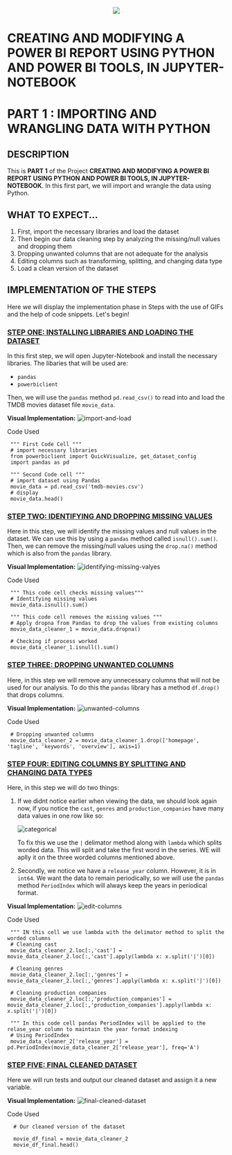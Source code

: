 <p align="center">
  <img src="https://github.com/deepakm925/Power-BI/blob/main/When-Python-meets-Power-BI/resources/banner-3.png"/>

  # CREATING AND MODIFYING A POWER BI REPORT USING PYTHON AND POWER BI TOOLS, IN JUPYTER-NOTEBOOK
  # PART 1 :  IMPORTING AND WRANGLING DATA WITH PYTHON 

## DESCRIPTION
This is **PART 1** of the Project **CREATING AND MODIFYING A POWER BI REPORT USING PYTHON AND POWER BI TOOLS, IN JUPYTER-NOTEBOOK**. In this first part, we will import and wrangle the data using Python. 


## WHAT TO EXPECT...
1. First, import the necessary libraries and load the dataset
2. Then begin our data cleaning step by analyzing the missing/null values and dropping them
3. Dropping unwanted columns that are not adequate for the analysis
4. Editing columns such as transforming, splitting, and changing data type
5. Load a clean version of the dataset


## IMPLEMENTATION OF THE STEPS 
Here we will display the implementation phase in Steps with the use of GIFs and the help of code snippets. Let's begin!

### <ins> STEP ONE: INSTALLING LIBRARIES AND LOADING THE DATASET</ins>
In this first step, we will open Jupyter-Notebook and install the necessary libraries. The libaries that will be used are:
- `pandas`
- `powerbiclient`
  
Then, we will use the `pandas` method `pd.read_csv()` to read into and load the TMDB movies dataset file `movie_data`.

**Visual Implementation:**
![import-and-load](https://github.com/deepakm925/Power-BI/blob/main/When-Python-meets-Power-BI/Creating-and-Modifying-a-Power-BI-report-within-Jupyter-Notebook/PART-1-Importing-and-Wrangling-data-with-Python/resources/importing-and-loading-dataset.gif)

Code Used

     """ First Code Cell """ 
     # import necessary libraries
     from powerbiclient import QuickVisualize, get_dataset_config
     import pandas as pd
     
     """ Second Code cell """ 
     # import dataset using Pandas
     movie_data = pd.read_csv('tmdb-movies.csv')
     # display
     movie_data.head()

### <ins> STEP TWO: IDENTIFYING AND DROPPING MISSING VALUES </ins>
Here in this step, we will identify the missing values and null values in the dataset. We can use this by using a `pandas` method called `isnull().sum()`. Then, we can remove the missing/null values using the `drop.na()` method which is also from the `pandas` library. 

**Visual Implementation:**
![identifying-missing-valyes](https://github.com/deepakm925/Power-BI/blob/main/When-Python-meets-Power-BI/Creating-and-Modifying-a-Power-BI-report-within-Jupyter-Notebook/PART-1-Importing-and-Wrangling-data-with-Python/resources/identifying-dropping-missing-values.gif)

Code Used

     """ This code cell checks missing values""" 
     # Identifying missing values
     movie_data.isnull().sum()

     """ This code cell removes the missing values """
     # Apply dropna from Pandas to drop the values from existing columns
     movie_data_cleaner_1 = movie_data.dropna()

     # Checking if process worked
     movie_data_cleaner_1.isnull().sum()

### <ins> STEP THREE: DROPPING UNWANTED COLUMNS </ins>
Here, in this step we will remove any unnecessary columns that will not be used for our analysis. To do this the `pandas` library has a method `df.drop()` that drops columns. 

**Visual Implementation:**
![unwanted-columns](https://github.com/deepakm925/Power-BI/blob/main/When-Python-meets-Power-BI/Creating-and-Modifying-a-Power-BI-report-within-Jupyter-Notebook/PART-1-Importing-and-Wrangling-data-with-Python/resources/deleted-unwanted-columns.gif)

Code Used

     # Dropping unwanted columns
     movie_data_cleaner_2 = movie_data_cleaner_1.drop(['homepage', 'tagline', 'keywords', 'overview'], axis=1)

### <ins> STEP FOUR:  EDITING COLUMNS BY SPLITTING AND CHANGING DATA TYPES</ins>
Here, in this step we will do two things:
1. If we didnt notice earlier when viewing the data, we should look again now, if you notice the `cast`, `genres` and `production_companies` have many data values in one row like so:

   ![categorical](https://github.com/deepakm925/Power-BI/blob/main/When-Python-meets-Power-BI/Creating-and-Modifying-a-Power-BI-report-within-Jupyter-Notebook/PART-1-Importing-and-Wrangling-data-with-Python/resources/sample-categorical.png)
   
     To fix this we use the `|` delimator method along with `lambda` which splits worded data. This will split and take the first word in the series. WE will aplly it on the three worded columns mentioned above. 

2. Secondly, we notice we have a `release_year` column. However, it is in `int64`. We want the data to remain periodically, so we will use the `pandas` method `PeriodIndex` which will always keep the years in periodical format.

**Visual Implementation:**
![edit-columns](https://github.com/deepakm925/Power-BI/blob/main/When-Python-meets-Power-BI/Creating-and-Modifying-a-Power-BI-report-within-Jupyter-Notebook/PART-1-Importing-and-Wrangling-data-with-Python/resources/editing-columns.gif)

Code Used

     """ IN this cell we use lambda with the delimator method to split the worded columns 
     # Cleaning cast
     movie_data_cleaner_2.loc[:,'cast'] = movie_data_cleaner_2.loc[:,'cast'].apply(lambda x: x.split('|')[0])

     # Cleaning genres
     movie_data_cleaner_2.loc[:,'genres'] = movie_data_cleaner_2.loc[:,'genres'].apply(lambda x: x.split('|')[0])

     # Cleaning production companies
     movie_data_cleaner_2.loc[:,'production_companies'] = movie_data_cleaner_2.loc[:,'production_companies'].apply(lambda x: x.split('|')[0])

     """ In this code cell pandas PeriodIndex will be applied to the relase_year column to maintain the year format indexing 
     # Using PeriodIndex
     movie_data_cleaner_2['release_year'] = pd.PeriodIndex(movie_data_cleaner_2['release_year'], freq='A')


### <ins> STEP FIVE:  FINAL CLEANED DATASET</ins>
Here we will run tests and output our cleaned dataset and assign it a new variable. 

**Visual Implementation:**
![final-cleaned-dataset](https://github.com/deepakm925/Power-BI/blob/main/When-Python-meets-Power-BI/Creating-and-Modifying-a-Power-BI-report-within-Jupyter-Notebook/PART-1-Importing-and-Wrangling-data-with-Python/resources/final-cleaned-dataset.gif)

Code Used

      # Our cleaned version of the dataset 
      
      movie_df_final = movie_data_cleaner_2
      movie_df_final.head()
     

